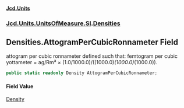 #### [Jcd.Units](index.md 'index')
### [Jcd.Units.UnitsOfMeasure.SI](Jcd.Units.UnitsOfMeasure.SI.md 'Jcd.Units.UnitsOfMeasure.SI').[Densities](Densities.md 'Jcd.Units.UnitsOfMeasure.SI.Densities')

## Densities.AttogramPerCubicRonnameter Field

attogram per cubic ronnameter defined such that: femtogram per cubic yottameter = ag/Rm³ × (1.0/1000.0)/((1000.0)*(1000.0)*(1000.0)).

```csharp
public static readonly Density AttogramPerCubicRonnameter;
```

#### Field Value
[Density](Density.md 'Jcd.Units.UnitTypes.Density')